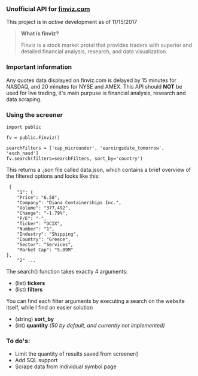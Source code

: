 ### Unofficial API for [finviz.com](http://finviz.com)

This project is in *active* development as of 11/15/2017

> **What is finviz?**
>
> Finviz is a stock market protal that provides traders with superior and detailed financial analysis, research, and data visualization.

### Important information

Any quotes data displayed on finviz.com is delayed by 15 minutes for NASDAQ, and 20 minutes for NYSE and AMEX. This API should **NOT** be used for live trading, it's main purpuse is financial analysis, research and data scraping.

### Using the screener

    import public
    
    fv = public.Finviz()
    
    searchFilters = ['cap_microunder', 'earningsdate_tomorrow', 'exch_nasd']    
    fv.search(filters=searchFilters, sort_by='country')
    
This returns a .json file called data.json, which contains a brief overview of the filtered options and looks like this:
      
     {
        "1": {
        "Price": "6.58", 
        "Company": "Diana Containerships Inc.", 
        "Volume": "377,492", 
        "Change": "-1.79%", 
        "P/E": "-", 
        "Ticker": "DCIX", 
        "Number": "1", 
        "Industry": "Shipping", 
        "Country": "Greece", 
        "Sector": "Services", 
        "Market Cap": "5.09M"
    }, 
        "2" ...

The search() function takes exactly 4 arguments:
* (list) **tickers**
* (list) **filters**

You can find each filter arguments by executing a search on the website itself, while I find an easier solution

- (string) **sort_by**
- (int) **quantity** *(50 by default, and currently not implemented)*

### To do's:

- Limit the quantity of results saved from screener()
- Add SQL support
- Scrape data from individual symbol page

